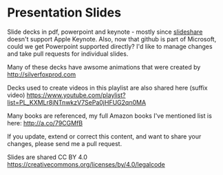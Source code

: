 Presentation Slides
===================

Slide decks in pdf, powerpoint and keynote - mostly since [slideshare](http://www.slideshare.net/adriancockcroft) doesn't support Apple Keynote. Also, now that github is part of Microsoft, could we get Powerpoint supported directly? I'd like to manage changes and take pull requests for individual slides.

Many of these decks have awsome animations that were created by http://silverfoxprod.com

Decks used to create videos in this playlist are also shared here (suffix video)
https://www.youtube.com/playlist?list=PL_KXMLr8jNTnwkzV7SePa0jHFUG2qn0MA

Many books are referenced, my full Amazon books I've mentioned list is here: http://a.co/79CGMfB

If you update, extend or correct this content, and want to share your changes, please send me a pull request.

Slides are shared CC BY 4.0 https://creativecommons.org/licenses/by/4.0/legalcode
